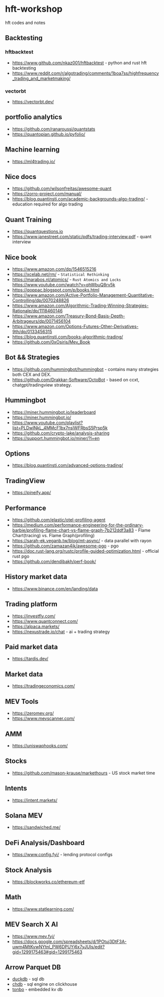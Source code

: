 # hft-workshop

hft codes and notes

## Backtesting

### hftbacktest

- <https://www.github.com/nkaz001/hftbacktest> - python and rust hft backtesting
- <https://www.reddit.com/r/algotrading/comments/1boa7ss/highfrequency_trading_and_marketmaking/>

### vectorbt

- <https://vectorbt.dev/>

## portfolio analytics

- <https://github.com/ranaroussi/quantstats>
- <https://quantopian.github.io/pyfolio/>

## Machine learning

- <https://ml4trading.io/>

## Nice docs

- <https://github.com/wilsonfreitas/awesome-quant>
- <https://zorro-project.com/manual/>
- <https://blog.quantinsti.com/academic-backgrounds-algo-trading/> - education required for algo trading

## Quant Training

- <https://quantquestions.io>
- <https://www.janestreet.com/static/pdfs/trading-interview.pdf> - quant interview

## Nice book

- <https://www.amazon.com/dp/1546515216>
- <https://xcelab.net/rm/> - `Statistical Rethinking`
- <https://marabos.nl/atomics/> - `Rust Atomics and Locks` <https://www.youtube.com/watch?v=qhWbuQ8rv5k>
- <https://qoppac.blogspot.com/p/books.html>
- <https://www.amazon.com/Active-Portfolio-Management-Quantitative-Controlling/dp/0070248826>
- <https://www.amazon.com/Algorithmic-Trading-Winning-Strategies-Rationale/dp/1118460146>
- <https://www.amazon.com/Treasury-Bond-Basis-Depth-Arbitrageurs/dp/0071456104>
- <https://www.amazon.com/Options-Futures-Other-Derivatives-9th/dp/0133456315>
- <https://blog.quantinsti.com/books-algorithmic-trading/>
- <https://github.com/0xOsiris/Mev_Book>

## Bot && Strategies

- <https://github.com/hummingbot/hummingbot> - contains many strategies both CEX and DEX.
- <https://github.com/Drakkar-Software/OctoBot> - based on ccxt, chatgpt/tradingview strategy.

## Hummingbot

- <https://miner.hummingbot.io/leaderboard>
- <https://miner.hummingbot.io/>
- <https://www.youtube.com/playlist?list=PLDwlNkL_4MMcF1bx7nsIWFRbsS5Prsp5k>
- <https://github.com/crypto-lake/analysis-sharing>
- <https://support.hummingbot.io/miner/?l=en>

## Options

- <https://blog.quantinsti.com/advanced-options-trading/>

## TradingView

- <https://pineify.app/>

## Performance

- <https://github.com/elastic/otel-profiling-agent>
- <https://medium.com/performance-engineering-for-the-ordinary-barbie/profiling-flame-chart-vs-flame-graph-7b212ddf3a83> - Flame Chart(tracing) vs. Flame Graph(profiling)
- <https://sarah-ek.veganb.tw/blog/mt-async/> - data parallel with rayon
- <https://github.com/zamazan4ik/awesome-pgo> - pgo
- <https://doc.rust-lang.org/rustc/profile-guided-optimization.html> - official rust pgo
- <https://github.com/dendibakh/perf-book/>

## History market data

- <https://www.binance.com/en/landing/data>

## Trading platform

- <https://investfly.com/>
- <https://www.quantconnect.com/>
- <https://alpaca.markets/>
- <https://nexustrade.io/chat> - ai + trading strategy

## Paid market data

- <https://tardis.dev/>

## Market data

- <https://tradingeconomics.com/>

## MEV Tools

- <https://zeromev.org/>
- <https://www.mevscanner.com/>

## AMM

- <https://uniswaphooks.com/>

## Stocks

- <https://github.com/mason-krause/markethours> - US stock market time

## Intents

- <https://intent.markets/>

## Solana MEV

- <https://sandwiched.me/>

## DeFi Analysis/Dashboard

- <https://www.config.fyi/> - lending protocol configs

## Stock Analysis

- <https://blockworks.co/ethereum-etf>

## Math

- <https://www.statlearning.com/>

## MEV Search X AI

- <https://www.mev.fyi/>
- <https://docs.google.com/spreadsheets/d/1POtuj3DtF3A-uwm4MtKvwNYtnl_PW6DPUYj6x7yJUIs/edit?gid=1299175463#gid=1299175463>

## Arrow Parquet DB

- [duckdb](https://github.com/duckdb/duckdb) - sql db
- [chdb](https://github.com/chdb-io/chdb) - sql engine on clickhouse
- [tonbo](https://tonbo.io/) - embedded kv db
